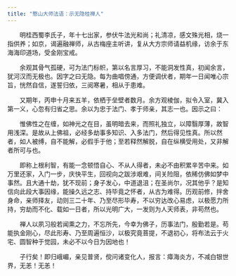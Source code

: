 ```yaml
---
title: "憨山大师法语：示无隐桂禅人"
---
```


　　明桂西蜀李氏子，年十七出家，参伏牛法光和尚；礼清凉，感文殊光相，烧一指供养；如京，谒遍融禅师，从古梅座主听讲，复从大方宗师请益机缘，访余于东海海印道场，受金刚宝戒。

　　余观其骨气孤硬，可为法门标帜，第以名言厚习，不能洞发性真，初闻余言，犹河汉而无极也。因字之曰无隐。每为曲唱傍通，方便调伏者，期年一日闻唯心宗旨，恍然自信，遂誓归依，三阅寒暑，相从于患难。

　　又期年，丙申十月来五羊，依栖于垒壁者数月。余方观棱伽，拟令入室，冀入第一义，心忽有归省之思。余以为忠于法门、孝于师亲，其志一也。因示之曰：

　　惟佛性之在缠，如神光之在目，虽明暗去来，而照礼独立，以障翳厚薄，故智用浅深。是故从上佛祖，必经多劫事多知识、入多法门，然后得见性真。所以然者，如人被缚，自不能解，必假手于他；至若释然解脱，自在纵横受用处，又非解者所可与也。

　　即称上根利智，有能一念顿悟自心、不从人得者，未必不由积累辛苦中来。如万里还家，入门一步，庆快平生，回视向之跋涉艰难，间关险阻，依稀仿佛如梦中事然。且大通十劫，犹不现前；身子发心，中道退沮；在圣尚尔，况其他乎？是知信向此段大事因缘，能操久远之志、持毕竟之怀者，从古为难得。历观前修，拌舍身命，亲师择友，动则三二十年、乃至尽形毕寿，不以穷达改心易虑，以极愿力所持，穷劫而不化、载如一日者，所以光明广大，一发则为人天师表，非苟然也。

　　禅人以夙习般若闻熏之力，不忘所先，今幸为佛子，历事法门，殷勤若是。苟能执金刚心，尽此形寿、乃至周遍恒沙，以极究竟菩提，不退初心，将布法云于火宅、圆智种于觉园，未必不以今日为因地也！

　　子行矣！即归峨嵋，亲见普贤，傥问诸变化人，报言：瘴海炎方，不减白银世界，无恙！无恙！
